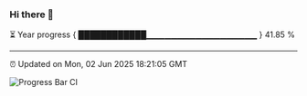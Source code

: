 ### Hi there 👋

⏳ Year progress { ████████████▁▁▁▁▁▁▁▁▁▁▁▁▁▁▁▁▁▁ } 41.85 %

---

⏰ Updated on Mon, 02 Jun 2025 18:21:05 GMT

![Progress Bar CI](https://github.com/liununu/liununu/workflows/Progress%20Bar%20CI/badge.svg)
